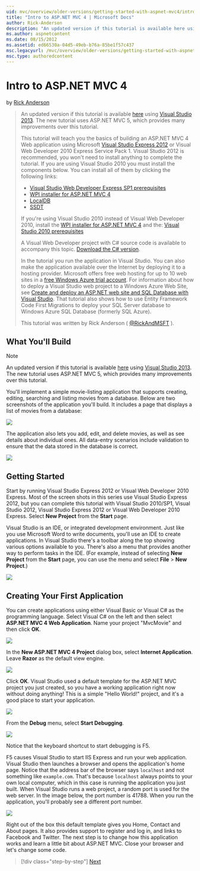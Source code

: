 ```yaml
---
uid: mvc/overview/older-versions/getting-started-with-aspnet-mvc4/intro-to-aspnet-mvc-4
title: "Intro to ASP.NET MVC 4 | Microsoft Docs"
author: Rick-Anderson
description: "An updated version if this tutorial is available here using Visual Studio 2013. The new tutorial uses ASP.NET MVC 5, which provides many improvements over t..."
ms.author: aspnetcontent
ms.date: 08/15/2012
ms.assetid: ed66530a-04d5-49eb-b76a-85be1f57c437
msc.legacyurl: /mvc/overview/older-versions/getting-started-with-aspnet-mvc4/intro-to-aspnet-mvc-4
msc.type: authoredcontent
---
```

Intro to ASP.NET MVC 4
====================
by [Rick Anderson](https://github.com/Rick-Anderson)

> An updated version if this tutorial is available [here](../../getting-started/introduction/getting-started.md) using [Visual Studio 2013](https://www.microsoft.com/visualstudio/eng/2013-downloads). The new tutorial uses ASP.NET MVC 5, which provides many improvements over this tutorial.
> 
> This tutorial will teach you the basics of building an ASP.NET MVC 4 Web application using Microsoft [Visual Studio Express 2012](https://www.microsoft.com/visualstudio/11/products/express) or Visual Web Developer 2010 Express Service Pack 1. Visual Studio 2012 is recommended, you won't need to install anything to complete the tutorial. If you are using Visual Studio 2010 you must install the components below. You can install all of them by clicking the following links:
> 
> - [Visual Studio Web Developer Express SP1 prerequisites](https://www.microsoft.com/web/gallery/install.aspx?appid=VWD2010SP1Pack)
> - [WPI installer for ASP.NET MVC 4](https://go.microsoft.com/fwlink/?LinkId=243392)
> - [LocalDB](https://www.microsoft.com/web/gallery/install.aspx?appid=SQLLocalDBOnly_11_0)
> - [SSDT](https://blogs.msdn.com/b/rickandy/archive/2012/08/02/installing-and-using-sql-server-data-tools-ssdt-on-visual-studio-2010-and-vwd.aspx)
> 
> If you're using Visual Studio 2010 instead of Visual Web Developer 2010, install the [WPI installer for ASP.NET MVC 4](https://go.microsoft.com/fwlink/?LinkId=243392) and the: [Visual Studio 2010 prerequisites](https://www.microsoft.com/web/gallery/install.aspx?appsxml=&amp;appid=VS2010SP1Pack)
> 
> A Visual Web Developer project with C# source code is available to accompany this topic. [Download the C# version](https://code.msdn.microsoft.com/Intro-to-ASPNET-MVC-4-61d0219d/file/114480/1/MvcMovie.zip).
> 
> In the tutorial you run the application in Visual Studio. You can also make the application available over the Internet by deploying it to a hosting provider. Microsoft offers free web hosting for up to 10 web sites in a [free Windows Azure trial account](https://www.windowsazure.com/pricing/free-trial/?WT.mc_id=A443DD604). For information about how to deploy a Visual Studio web project to a Windows Azure Web Site, see [Create and deploy an ASP.NET web site and SQL Database with Visual Studio](https://docs.microsoft.com/dotnet/azure/). That tutorial also shows how to use Entity Framework Code First Migrations to deploy your SQL Server database to Windows Azure SQL Database (formerly SQL Azure).
> 
> This tutorial was written by Rick Anderson ( [@RickAndMSFT](https://twitter.com/#!/RickAndMSFT) ).


## What You'll Build

> [!NOTE]
> An updated version if this tutorial is available [here](../../getting-started/introduction/getting-started.md) using [Visual Studio 2013](https://www.microsoft.com/visualstudio/eng/2013-downloads). The new tutorial uses ASP.NET MVC 5, which provides many improvements over this tutorial.


You'll implement a simple movie-listing application that supports creating, editing, searching and listing movies from a database. Below are two screenshots of the application you'll build. It includes a page that displays a list of movies from a database:

![](intro-to-aspnet-mvc-4/_static/image1.png)

The application also lets you add, edit, and delete movies, as well as see details about individual ones. All data-entry scenarios include validation to ensure that the data stored in the database is correct.

![](intro-to-aspnet-mvc-4/_static/image2.png)

## Getting Started

Start by running Visual Studio Express 2012 or Visual Web Developer 2010 Express. Most of the screen shots in this series use Visual Studio Express 2012, but you can complete this tutorial with Visual Studio 2010/SP1, Visual Studio 2012, Visual Studio Express 2012 or Visual Web Developer 2010 Express. Select **New Project** from the **Start** page.

Visual Studio is an IDE, or integrated development environment. Just like you use Microsoft Word to write documents, you'll use an IDE to create applications. In Visual Studio there's a toolbar along the top showing various options available to you. There's also a menu that provides another way to perform tasks in the IDE. (For example, instead of selecting **New Project** from the **Start** page, you can use the menu and select **File** &gt; **New Project**.)

![](intro-to-aspnet-mvc-4/_static/image3.png)

## Creating Your First Application

You can create applications using either Visual Basic or Visual C# as the programming language. Select Visual C# on the left and then select **ASP.NET MVC 4 Web Application**. Name your project &quot;MvcMovie&quot; and then click **OK**.

![](intro-to-aspnet-mvc-4/_static/image4.png)

In the **New ASP.NET MVC 4 Project** dialog box, select **Internet Application**. Leave **Razor** as the default view engine.

![](intro-to-aspnet-mvc-4/_static/image5.png)

Click **OK**. Visual Studio used a default template for the ASP.NET MVC project you just created, so you have a working application right now without doing anything! This is a simple &quot;Hello World!&quot; project, and it's a good place to start your application.

![](intro-to-aspnet-mvc-4/_static/image6.png)

From the **Debug** menu, select **Start Debugging**.

![](intro-to-aspnet-mvc-4/_static/image7.png)

Notice that the keyboard shortcut to start debugging is F5.

F5 causes Visual Studio to start IIS Express and run your web application. Visual Studio then launches a browser and opens the application's home page. Notice that the address bar of the browser says `localhost` and not something like `example.com`. That's because `localhost` always points to your own local computer, which in this case is running the application you just built. When Visual Studio runs a web project, a random port is used for the web server. In the image below, the port number is 41788. When you run the application, you'll probably see a different port number.

![](intro-to-aspnet-mvc-4/_static/image8.png)

Right out of the box this default template gives you Home, Contact and About pages. It also provides support to register and log in, and links to Facebook and Twitter. The next step is to change how this application works and learn a little bit about ASP.NET MVC. Close your browser and let's change some code.

> [!div class="step-by-step"]
> [Next](adding-a-controller.md)
